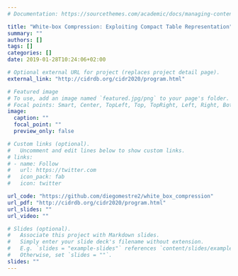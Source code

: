 ```yaml
---
# Documentation: https://sourcethemes.com/academic/docs/managing-content/

title: "White-box Compression: Exploiting Compact Table Representation"
summary: ""
authors: []
tags: []
categories: []
date: 2019-01-28T10:24:06+02:00

# Optional external URL for project (replaces project detail page).
external_link: "http://cidrdb.org/cidr2020/program.html"

# Featured image
# To use, add an image named `featured.jpg/png` to your page's folder.
# Focal points: Smart, Center, TopLeft, Top, TopRight, Left, Right, BottomLeft, Bottom, BottomRight.
image:
  caption: ""
  focal_point: ""
  preview_only: false

# Custom links (optional).
#   Uncomment and edit lines below to show custom links.
# links:
# - name: Follow
#   url: https://twitter.com
#   icon_pack: fab
#   icon: twitter

url_code: "https://github.com/diegomestre2/white_box_compression"
url_pdf: "http://cidrdb.org/cidr2020/program.html"
url_slides: ""
url_video: ""

# Slides (optional).
#   Associate this project with Markdown slides.
#   Simply enter your slide deck's filename without extension.
#   E.g. `slides = "example-slides"` references `content/slides/example-slides.md`.
#   Otherwise, set `slides = ""`.
slides: ""
---
```

